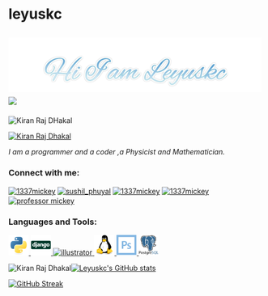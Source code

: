 # leyuskc


<h2><img src="https://raw.githubusercontent.com/leyuskckiran1510/leyuskckiran1510/main/Leyuskc2.png" width="500"> <img src="https://c.tenor.com/UX-QYT2KtycAAAAi/brown-cony-bear.gif" width="250"></h2>

<p align="left"> <img src="https://komarev.com/ghpvc/?username=leyuskckiran1510&label=Profile%20views&color=0e75b6&style=flat" alt="Kiran Raj DHakal" /> </p>


<p align="left"> <a href="https://github.com/ryo-ma/github-profile-trophy"><img src="https://github-profile-trophy.vercel.app/?username=leyuskckiran1510" alt="Kiran Raj Dhakal" /></a> </p>


*I am a programmer and a coder ,a Physicist and Mathematician.*

<h3 align="left">Connect with me:</h3>
<p align="left">
<a href="https://codepen.io/leyuskckiran1510" target="blank"><img align="center" src="https://raw.githubusercontent.com/rahuldkjain/github-profile-readme-generator/master/src/images/icons/Social/codepen.svg" alt="1337mickey" height="30" width="40" /></a>
<a href="https://twitter.com/@KiranRajDhakal1" target="blank"><img align="center" src="https://raw.githubusercontent.com/rahuldkjain/github-profile-readme-generator/master/src/images/icons/Social/twitter.svg" alt="sushil_phuyal" height="30" width="40" /></a>
<a href="https://fb.com/profile.php?id=100073571388218" target="blank"><img align="center" src="https://raw.githubusercontent.com/rahuldkjain/github-profile-readme-generator/master/src/images/icons/Social/facebook.svg" alt="1337mickey" height="30" width="40" /></a>
<a href="https://www.instagram.com/leyuskc" target="blank"><img align="center" src="https://raw.githubusercontent.com/rahuldkjain/github-profile-readme-generator/master/src/images/icons/Social/instagram.svg" alt="1337mickey" height="30" width="40" /></a>
<a href="https://www.youtube.com/channel/UCNZW6Cf3yhXxz0s6eHK2njg" target="blank"><img align="center" src="https://raw.githubusercontent.com/rahuldkjain/github-profile-readme-generator/master/src/images/icons/Social/youtube.svg" alt="professor mickey" height="30" width="40" /></a>
</p>


<h3 align="left">Languages and Tools:</h3>
<a href="https://www.python.org" target="_blank"> <img src="https://raw.githubusercontent.com/devicons/devicon/master/icons/python/python-original.svg" alt="python" width="40" height="40"/> </a>
<a href="https://www.djangoproject.com/" target="_blank"> <img src="https://raw.githubusercontent.com/devicons/devicon/master/icons/django/django-original.svg" alt="django" width="40" height="40"/> </a> 
<a href="https://www.adobe.com/in/products/illustrator.html" target="_blank"> <img src="https://www.vectorlogo.zone/logos/adobe_illustrator/adobe_illustrator-icon.svg" alt="illustrator" width="40" height="40"/> </a> 
<a href="https://www.linux.org/" target="_blank"> <img src="https://raw.githubusercontent.com/devicons/devicon/master/icons/linux/linux-original.svg" alt="linux" width="40" height="40"/> </a>
<a href="https://www.photoshop.com/en" target="_blank"> <img src="https://raw.githubusercontent.com/devicons/devicon/master/icons/photoshop/photoshop-line.svg" alt="photoshop" width="40" height="40"/> </a> 
<a href="https://www.postgresql.org" target="_blank"> <img src="https://raw.githubusercontent.com/devicons/devicon/master/icons/postgresql/postgresql-original-wordmark.svg" alt="postgresql" width="40" height="40"/> </a> </p>




<p><img align="left" src="https://github-readme-stats.vercel.app/api/top-langs?username=leyuskckiran1510&show_icons=true&locale=en&layout=compact&theme=merko" alt="Kiran Raj Dhakal" /></p>

[![Leyuskc's GitHub stats](https://github-readme-stats.vercel.app/api?username=leyuskckiran1510&show_icons=true&theme=merko)](https://git.io/streak-stats)

[![GitHub Streak](https://github-readme-streak-stats.herokuapp.com?user=leyuskckiran1510&theme=merko&date_format=M%20j%5B%2C%20Y%5D)](https://git.io/streak-stats)
